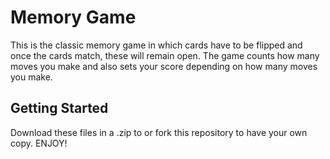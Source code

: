 # Memory Game

This is the classic memory game in which cards have to be flipped and once the cards match, these will remain open. 
The game counts how many moves you make and also sets your score depending on how many moves you make.

## Getting Started

Download these files in a .zip to or fork this repository to have your own copy.
ENJOY!
